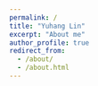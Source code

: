 ```yaml
---
permalink: /
title: "Yuhang Lin"
excerpt: "About me"
author_profile: true
redirect_from: 
  - /about/
  - /about.html
---
```



